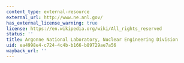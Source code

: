 ```yaml
---
content_type: external-resource
external_url: http://www.ne.anl.gov/
has_external_license_warning: true
license: https://en.wikipedia.org/wiki/All_rights_reserved
status: ''
title: Argonne National Laboratory, Nuclear Engineering Division
uid: ea4998e4-c724-4c4b-b166-b89729ae7a56
wayback_url: ''
---
```

